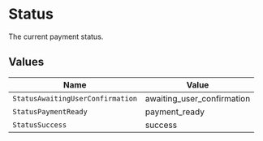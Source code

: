 # Status

The current payment status.


## Values

| Name                             | Value                            |
| -------------------------------- | -------------------------------- |
| `StatusAwaitingUserConfirmation` | awaiting_user_confirmation       |
| `StatusPaymentReady`             | payment_ready                    |
| `StatusSuccess`                  | success                          |